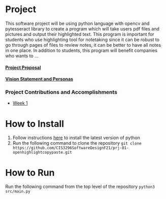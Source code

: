 # Project 

This software project will be using python language with opencv and pytesseract library to create a program which will take users pdf files and pictures and output their highlighted text. This program is important for students who use highlighting tool for notetaking since it can be robust to go through pages of files to review notes, it can be better to have all notes in one place. In addition to students, this program will benefit companies who wants to ...

#### [Project Proposal](projectProposal.md)

#### [Vision Statement and Personas](Vision_Personas.md)

### Project Contributions and Accomplishments
* [Week 1](week1.md)


# How to Install

1) Follow instructions [here](https://www.python.org) to install the latest version of python
2) Run the following command to clone the repository ```git clone https://github.com/CIS3296SoftwareDesignF21/prj-01-openhighlightcopypaste.git ```

# How to Run

Run the following command from the top level of the repository 
```python3 src/main.py ```
